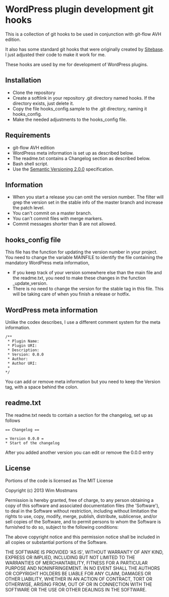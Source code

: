 # WordPress plugin development git hooks

This is a collection of git hooks to be used in conjunction with git-flow AVH 
edition.

It also has some standard git hooks that were originally created by [Sitebase](https://github.com/Sitebase/git-hooks).
I just adjusted their code to make it work for me.

These hooks are used by me for development of WordPress plugins.
 
## Installation
* Clone the repository
* Create a softlink in your repository .git directory named hooks. If the 
  directory exists, just delete it.
* Copy the file hooks_config.sample to the .git directory, naming it hooks_config.
* Make the needed adjustments to the hooks_config file.

## Requirements
* git-flow AVH edition
* WordPress meta information is set up as described below.
* The readme.txt contains a Changelog section as described below.
* Bash shell script.
* Use the [Semantic Versioning 2.0.0](http://semver.org/) specification.

## Information

* When you start a release you can omit the version number. The filter will grep 
  the version set in the stable info of the master branch and increase the patch level.
* You can't commit on a master branch.
* You can't commit files with merge markers.
* Commit messages shorter than 8 are not allowed.
  
## hooks_config file
This file has the function for updating the version number in your project. You 
need to change the variable MAINFILE to identify the file containing the 
mandatory WordPress meta information,

* If you keep track of your version somewhere else than the main file and the 
  readme.txt, you need to make these changes in the function _update_version.
* There is no need to change the version for the stable tag in this file. This 
  will be taking care of when you finish a release or hotfix.
  
## WordPress meta information
Unlike the codex describes, I use a different comment system for the meta 
information.
```
/**
 * Plugin Name:
 * Plugin URI:
 * Description:
 * Version: 0.0.0
 * Author: 
 * Author URI: 
 *
*/
```
You can add or remove meta information but you need to keep the Version tag, 
with a space behind the colon.

## readme.txt
The readme.txt needs to contain a section for the changelog, set up as follows
```
== Changelog ==

= Version 0.0.0 =
* Start of the changelog
```

After you added another version you can edit or remove the 0.0.0 entry

## License
Portions of the code is licensed as The MIT License

Copyright (c) 2013 Wim Mostmans

Permission is hereby granted, free of charge, to any person obtaining a copy of this software and associated documentation files (the 'Software'), to deal in the Software without restriction, including without limitation the rights to use, copy, modify, merge, publish, distribute, sublicense, and/or sell copies of the Software, and to permit persons to whom the Software is furnished to do so, subject to the following conditions:

The above copyright notice and this permission notice shall be included in all copies or substantial portions of the Software.

THE SOFTWARE IS PROVIDED 'AS IS', WITHOUT WARRANTY OF ANY KIND, EXPRESS OR IMPLIED, INCLUDING BUT NOT LIMITED TO THE WARRANTIES OF MERCHANTABILITY, FITNESS FOR A PARTICULAR PURPOSE AND NONINFRINGEMENT. IN NO EVENT SHALL THE AUTHORS OR COPYRIGHT HOLDERS BE LIABLE FOR ANY CLAIM, DAMAGES OR OTHER LIABILITY, WHETHER IN AN ACTION OF CONTRACT, TORT OR OTHERWISE, ARISING FROM, OUT OF OR IN CONNECTION WITH THE SOFTWARE OR THE USE OR OTHER DEALINGS IN THE SOFTWARE.

